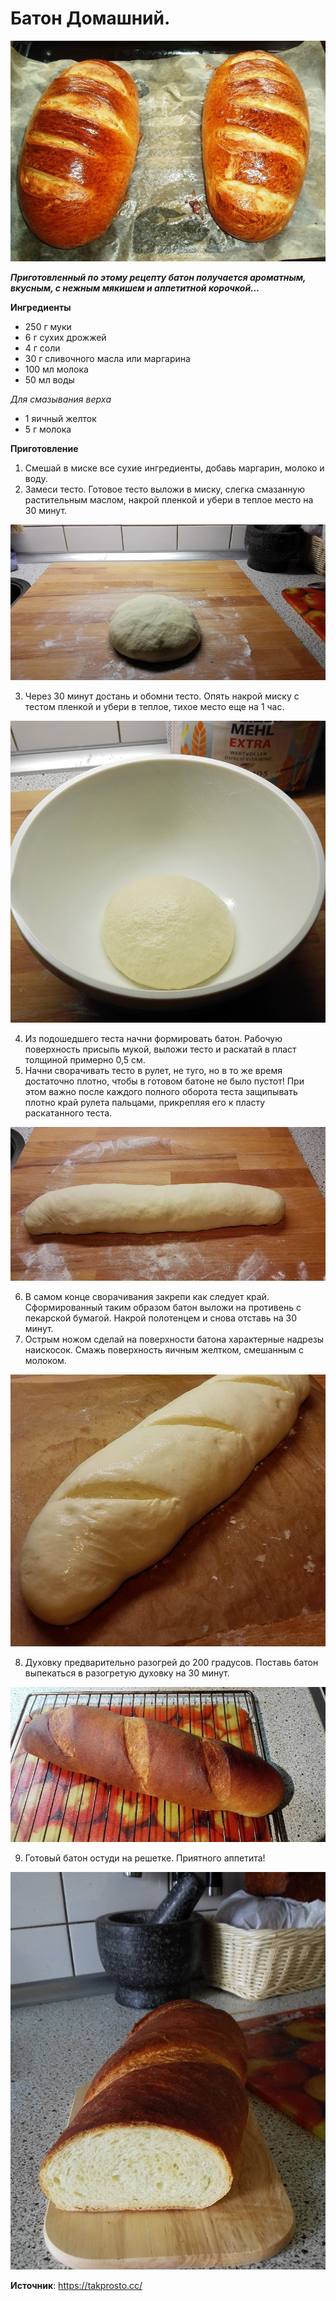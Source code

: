 # Батон Домашний.

![Батон Домашний](/images/Kulinar/Vypechka/baton-domashniy_01.jpg 'Батон Домашний')

_**Приготовленный по этому рецепту батон получается ароматным, вкусным, с нежным мякишем и аппетитной корочкой…**_

**Ингредиенты**

- 250 г муки
- 6 г сухих дрожжей
- 4 г соли
- 30 г сливочного масла или маргарина
- 100 мл молока
- 50 мл воды

_Для смазывания верха_

- 1 яичный желток
- 5 г молока

**Приготовление**

1. Смешай в миске все сухие ингредиенты, добавь маргарин, молоко и воду.
2. Замеси тесто. Готовое тесто выложи в миску, слегка смазанную растительным маслом, накрой пленкой и убери в теплое место на 30 минут.

  ![Батон Домашний](/images/Kulinar/Vypechka/baton-domashniy_02.jpg 'Батон Домашний')

3. Через 30 минут достань и обомни тесто. Опять накрой миску с тестом пленкой и убери в теплое, тихое место еще на 1 час.

  ![Батон Домашний](/images/Kulinar/Vypechka/baton-domashniy_03.jpg 'Батон Домашний')

4. Из подошедшего теста начни формировать батон. Рабочую поверхность присыпь мукой, выложи тесто и раскатай в пласт толщиной примерно 0,5 см.
5. Начни сворачивать тесто в рулет, не туго, но в то же время достаточно плотно, чтобы в готовом батоне не было пустот! При этом важно после каждого полного оборота теста защипывать плотно край рулета пальцами, прикрепляя его к пласту раскатанного теста.

  ![Батон Домашний](/images/Kulinar/Vypechka/baton-domashniy_04.jpg 'Батон Домашний')

6. В самом конце сворачивания закрепи как следует край. Сформированный таким образом батон выложи на противень с пекарской бумагой. Накрой полотенцем и снова отставь на 30 минут.
7. Острым ножом сделай на поверхности батона характерные надрезы наискосок. Смажь поверхность яичным желтком, смешанным с молоком.

  ![Батон Домашний](/images/Kulinar/Vypechka/baton-domashniy_05.jpg 'Батон Домашний')

8. Духовку предварительно разогрей до 200 градусов. Поставь батон выпекаться в разогретую духовку на 30 минут.

  ![Батон Домашний](/images/Kulinar/Vypechka/baton-domashniy_06.jpg 'Батон Домашний')

9. Готовый батон остуди на решетке. Приятного аппетита!

  ![Батон Домашний](/images/Kulinar/Vypechka/baton-domashniy_07.jpg 'Батон Домашний')

**Источник**: https://takprosto.cc/
